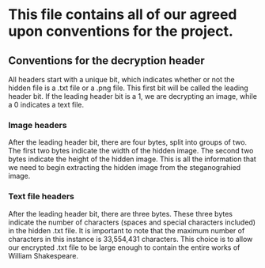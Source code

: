 # This file contains all of our agreed upon conventions for the project.
## Conventions for the decryption header
All headers start with a unique bit, which indicates whether or not the hidden file is a .txt file or a .png file.
This first bit will be called the leading header bit.
If the leading header bit is a 1, we are decrypting an image, while a 0 indicates a text file.

### Image headers
After the leading header bit, there are four bytes, split into groups of two. The first two bytes indicate the width of the hidden image.
The second two bytes indicate the height of the hidden image. This is all the information that we need to begin extracting the hidden image
from the steganograhied image.

### Text file headers
After the leading header bit, there are three bytes. These three bytes indicate the number of characters (spaces and special characters included)
in the hidden .txt file. It is important to note that the maximum number of characters in this instance is 33,554,431 characters.
This choice is to allow our encrypted .txt file to be large enough to contain the entire works of William Shakespeare. 
